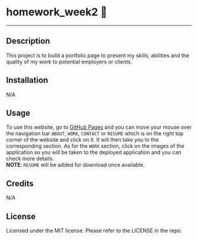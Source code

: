 # homework_week2  :book:
---

## Description
This project is to build a portfolio page to present my skills, abilities and the quality of my work to potential employers or clients. 


## Installation
N/A

## Usage
To use this website, go to [GitHub Pages](https://yumikakido.github.io/homework_week2/) and you can move your mouse over the navigation bar `ABOUT`, `WORK`, `CONTACT` or `RESUME` which is on the right top corner of the website and click on it. It will then take you to the corresponding section. As for the `WORK` section, click on the images of the application so you will be taken to the deployed application and you can check more details. <br>**NOTE**: `RESUME` will be added for download once available.

## Credits
N/A

## License
Licensed under the MIT license. 
Please refer to the LICENSE in the repo.

